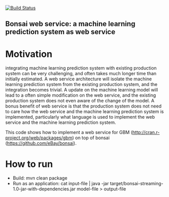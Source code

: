 [![Build Status](https://travis-ci.org/eBay/bonsai.svg?branch=master)](https://travis-ci.org/eBay/bonsai)

## Bonsai web service: a machine learning prediction system as web service

# Motivation
integrating machine learning prediction system with existing production system can be very challenging, and often takes much longer time than initially estimated. A web service architecture will isolate the machine learning prediction system from the existing production system, and the integration becomes trivial. A update on the machine learning model will lead to a often simple modification on the web service, and the existing production system does not even aware of the change of the model. A bonus benefit of web service is that the production system does not need to care how the web service and the machine learning prediction system is implemented, particularly what language is used to implement the web service and the machine learning prediction system.

This code shows how to implement a web service for GBM (http://cran.r-project.org/web/packages/gbm) on top of bonsai (https://github.com/eBay/bonsai).

# How to run
  * Build: mvn clean package
  * Run as an application: cat input-file | java -jar target/bonsai-streaming-1.0-jar-with-dependencies.jar model-file > output-file





